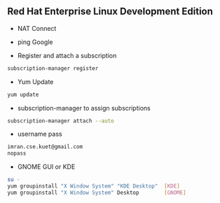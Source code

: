 ## Red Hat Enterprise Linux Development Edition

* NAT Connect
* ping Google

* Register and attach a subscription
```sh
subscription-manager register
```
* Yum Update
```sh
yum update
```

* subscription-manager to assign subscriptions
```sh
subscription-manager attach --auto
```

* username pass
```sh
imran.cse.kuet@gmail.com
nopass
```

* GNOME GUI or KDE
```sh
su -
yum groupinstall "X Window System" "KDE Desktop"  [KDE]
yum groupinstall "X Window System" Desktop        [GNOME]
```


